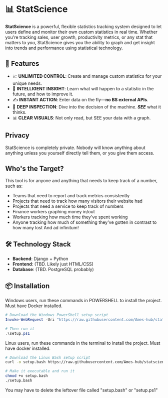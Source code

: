 # 📊 StatScience

**StatScience** is a powerful, flexible statistics tracking system designed to let users define and monitor their own custom statistics in real time. Whether you're tracking sales, user growth, productivity metrics, or any stat that matters to *you*, StatScience gives you the ability to graph and get insight into trends and performance using statistical technology.

## 🚀 Features

* 📈 **UNLIMITED CONTROL**: Create and manage custom statistics for your unique needs.
* 🧠 **INTELLIGENT INSIGHT**: Learn what will happen to a statistic in the future, and how to improve it.
* ✍️ **INSTANT ACTION**: Enter data on the fly—**no BS external APIs**.
* 🔎 **DEEP INSPECTION**: Dive into the decision of the machine. ***SEE*** what it thinks.
* 📊 **CLEAR VISUALS**: Not only read, but SEE your data with a graph.

## Privacy
StatScience is completely private. Nobody will know anything about anything unless you yourself directly tell them, or you give them access.

## Who's the Target?
This tool is for anyone and anything that needs to keep track of a number, such as:
- Teams that need to report and track metrics consistently
- Projects that need to track how many visitors their website had
- Projects that need a service to keep track of numbers
- Finance workers graphing money in/out
- Workers tracking how much time they've spent working
- Anyone tracking how much of something they've gotten in contrast to how many lost
And ad infinitum!

## 🛠️ Technology Stack

- **Backend**: Django + Python
- **Frontend**: (TBD. Likely just HTML/CSS)
- **Database**: (TBD. PostgreSQL probably)

## 📦 Installation

Windows users, run these commands in POWERSHELL to install
the project. Must have Docker installed.
```powershell
# Download the Windows PowerShell setup script
Invoke-WebRequest -Uri "https://raw.githubusercontent.com/Ames-hub/statscience/main/setupscripts/setup.ps1" -OutFile "setup.ps1"

# Then run it
.\setup.ps1
```

Linux users, run these commands in the terminal to install
the project. Must have docker installed.
```bash
# Download the Linux Bash setup script
curl -o setup.bash https://raw.githubusercontent.com/Ames-hub/statscience/main/setupscripts/setup.bash

# Make it executable and run it
chmod +x setup.bash
./setup.bash
```

You may have to delete the leftover file called "setup.bash" or "setup.ps1" 
